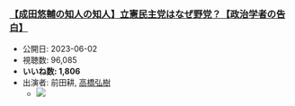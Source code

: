 ### [【成田悠輔の知人の知人】立憲民主党はなぜ野党？【政治学者の告白】](https://www.youtube.com/watch?v=YGXltHPgRSU)
-   公開日: 2023-06-02
-   視聴数: 96,085
-   **いいね数: 1,806**
-   出演者: 前田耕, [高橋弘樹](/rehacq_fan/people/高橋弘樹 "wikilink")
    - [![](https://img.youtube.com/vi/YGXltHPgRSU/hqdefault.jpg)](https://www.youtube.com/watch?v=YGXltHPgRSU)
